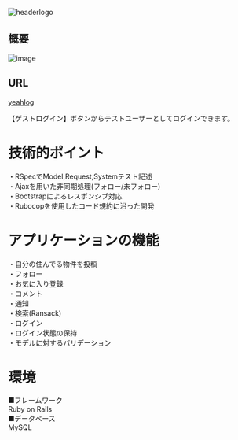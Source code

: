 ![headerlogo](https://user-images.githubusercontent.com/73694913/104428553-f740bd00-55c7-11eb-8935-0c57a0694f78.png)


## 概要
![image](https://user-images.githubusercontent.com/73694913/104434513-a6809280-55ce-11eb-8267-fadf970edc37.png)

## URL
 [yeahlog](http://3.131.23.59 "yeahlog")<br>
 
 【ゲストログイン】ボタンからテストユーザーとしてログインできます。

# 技術的ポイント
・RSpecでModel,Request,Systemテスト記述  
・Ajaxを用いた非同期処理(フォロー/未フォロー)  
・Bootstrapによるレスポンシブ対応  
・Rubocopを使用したコード規約に沿った開発

# アプリケーションの機能
・自分の住んでる物件を投稿  
・フォロー  
・お気に入り登録  
・コメント  
・通知  
・検索(Ransack)  
・ログイン  
・ログイン状態の保持  
・モデルに対するバリデーション

# 環境
■フレームワーク  
 Ruby on Rails  
■データベース  
 MySQL
